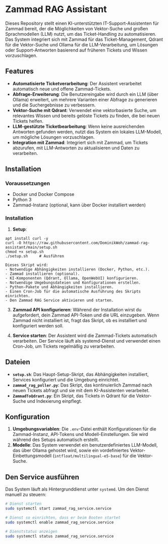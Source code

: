 # Zammad RAG Assistant

Dieses Repository stellt einen KI-unterstützten IT-Support-Assistenten für Zammad bereit, der die Möglichkeiten von Vektor-Suche und großen Sprachmodellen (LLM) nutzt, um das Ticket-Handling zu automatisieren. Das System integriert sich mit Zammad für das Ticket-Management, Qdrant für die Vektor-Suche und Ollama für die LLM-Verarbeitung, um Lösungen oder Support-Antworten basierend auf früheren Tickets und Wissen vorzuschlagen.

## Features

- **Automatisierte Ticketverarbeitung**: Der Assistent verarbeitet automatisch neue und offene Zammad-Tickets.
- **Abfrage-Erweiterung**: Die Benutzereingabe wird durch ein LLM (über Ollama) erweitert, um mehrere Varianten einer Abfrage zu generieren und die Suchergebnisse zu verbessern.
- **Vektor-Suche mit Qdrant**: Verwendet eine vektorbasierte Suche, um relevantes Wissen und bereits gelöste Tickets zu finden, die bei neuen Tickets helfen.
- **LLM-gestützte Ticketbearbeitung**: Wenn keine ausreichenden Antworten gefunden werden, nutzt das System ein lokales LLM-Modell, um mögliche Lösungen vorzuschlagen.
- **Integration mit Zammad**: Integriert sich mit Zammad, um Tickets abzurufen, mit LLM-Antworten zu aktualisieren und Daten zu verarbeiten.

## Installation

### Voraussetzungen

- Docker und Docker Compose
- Python 3
- Zammad-Instanz (optional, kann über Docker installiert werden)

### Installation

1. **Setup**:
```
apt install curl -y
curl -O https://raw.githubusercontent.com/DominikWoh/zammad-rag-assistant/main/setup.sh
chmod +x setup.sh
./setup.sh     # Ausführen
```

    Dieses Skript wird:
    - Notwendige Abhängigkeiten installieren (Docker, Python, etc.).
    - Zammad installieren (optional).
    - KI-Komponenten (Qdrant, Ollama, OpenWebUI) konfigurieren.
    - Notwendige Umgebungsdateien und Konfigurationen erstellen.
    - Python-Pakete und Abhängigkeiten installieren.
    - Einen Cron-Job für die automatische Ausführung des Skripts einrichten.
    - Den Zammad RAG Service aktivieren und starten.

3. **Zammad API konfigurieren**:
    Während der Installation wirst du aufgefordert, dein Zammad API-Token und die URL einzugeben. Wenn Zammad nicht installiert ist, fragt das Skript, ob es installiert und konfiguriert werden soll.

4. **Service starten**:
    Der Assistent wird die Zammad-Tickets automatisch verarbeiten. Der Service läuft als systemd-Dienst und verwendet einen Cron-Job, um Tickets regelmäßig zu verarbeiten.

## Dateien

- **`setup.sh`**: Das Haupt-Setup-Skript, das Abhängigkeiten installiert, Services konfiguriert und die Umgebung einrichtet.
- **`zammad_rag_poller.py`**: Das Skript, das kontinuierlich Zammad nach neuen Tickets abfragt und sie mit dem KI-Assistenten verarbeitet.
- **`ZammadToQdrant.py`**: Ein Skript, das Tickets in Qdrant für die Vektor-Suche und Indexierung einpflegt.

## Konfiguration

1. **Umgebungsvariablen**: Die `.env`-Datei enthält Konfigurationen für die Zammad-Instanz, API-Tokens und Modell-Einstellungen. Sie wird während des Setups automatisch erstellt.
2. **Modelle**: Das System verwendet ein benutzerdefiniertes LLM-Modell, das über Ollama gehostet wird, sowie ein vordefiniertes Vektor-Einbettungsmodell (`intfloat/multilingual-e5-base`) für die Vektor-Suche.

## Den Service ausführen

Das System läuft als Hintergrunddienst unter `systemd`. Um den Dienst manuell zu steuern:

```bash
# Dienst starten
sudo systemctl start zammad_rag_service.service

# Dienst so einrichten, dass er beim Booten startet
sudo systemctl enable zammad_rag_service.service

# Dienststatus anzeigen
sudo systemctl status zammad_rag_service.service
